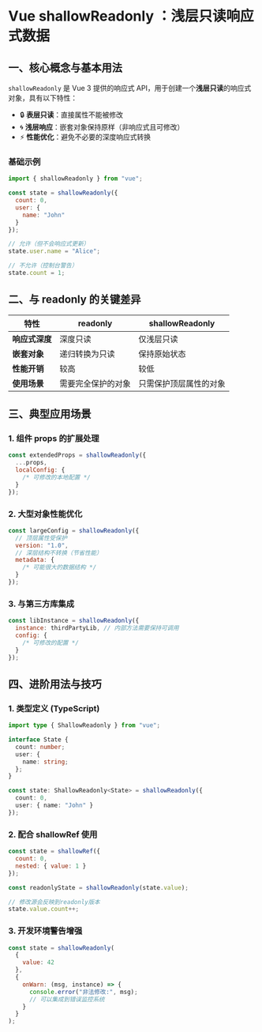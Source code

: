 # Vue shallowReadonly ：浅层只读响应式数据

## 一、核心概念与基本用法

`shallowReadonly` 是 Vue 3 提供的响应式 API，用于创建一个**浅层只读**的响应式对象，具有以下特性：

- 🔒 **表层只读**：直接属性不能被修改
- 🌀 **浅层响应**：嵌套对象保持原样（非响应式且可修改）
- ⚡ **性能优化**：避免不必要的深度响应式转换

### 基础示例

```javascript
import { shallowReadonly } from "vue";

const state = shallowReadonly({
  count: 0,
  user: {
    name: "John"
  }
});

// 允许（但不会响应式更新）
state.user.name = "Alice";

// 不允许（控制台警告）
state.count = 1;
```

## 二、与 readonly 的关键差异

| 特性           | readonly           | shallowReadonly        |
| -------------- | ------------------ | ---------------------- |
| **响应式深度** | 深度只读           | 仅浅层只读             |
| **嵌套对象**   | 递归转换为只读     | 保持原始状态           |
| **性能开销**   | 较高               | 较低                   |
| **使用场景**   | 需要完全保护的对象 | 只需保护顶层属性的对象 |

## 三、典型应用场景

### 1. 组件 props 的扩展处理

```javascript
const extendedProps = shallowReadonly({
  ...props,
  localConfig: {
    /* 可修改的本地配置 */
  }
});
```

### 2. 大型对象性能优化

```javascript
const largeConfig = shallowReadonly({
  // 顶层属性受保护
  version: "1.0",
  // 深层结构不转换（节省性能）
  metadata: {
    /* 可能很大的数据结构 */
  }
});
```

### 3. 与第三方库集成

```javascript
const libInstance = shallowReadonly({
  instance: thirdPartyLib, // 内部方法需要保持可调用
  config: {
    /* 可修改的配置 */
  }
});
```

## 四、进阶用法与技巧

### 1. 类型定义 (TypeScript)

```typescript
import type { ShallowReadonly } from "vue";

interface State {
  count: number;
  user: {
    name: string;
  };
}

const state: ShallowReadonly<State> = shallowReadonly({
  count: 0,
  user: { name: "John" }
});
```

### 2. 配合 shallowRef 使用

```javascript
const state = shallowRef({
  count: 0,
  nested: { value: 1 }
});

const readonlyState = shallowReadonly(state.value);

// 修改源会反映到readonly版本
state.value.count++;
```

### 3. 开发环境警告增强

```javascript
const state = shallowReadonly(
  {
    value: 42
  },
  {
    onWarn: (msg, instance) => {
      console.error("非法修改:", msg);
      // 可以集成到错误监控系统
    }
  }
);
```